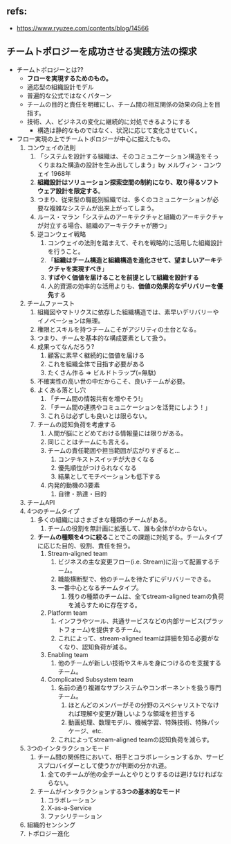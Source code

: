 ## refs: 

- https://www.ryuzee.com/contents/blog/14566


## チームトポロジーを成功させる実践方法の探求

- チームトポロジーとは??
  - **フローを実現するためのもの。**
  - 適応型の組織設計モデル
  - 普遍的な公式ではなくパターン
  - チームの目的と責任を明確にし、チーム間の相互関係の効果の向上を目指す。
  - 技術、人、ビジネスの変化に継続的に対処できるようにする
    - 構造は静的なものではなく、状況に応じて変化させていく。
- フロー実現の上でチームトポロジーが中心に据えたもの。
  1. コンウェイの法則
     1. 「システムを設計する組織は、そのコミュニケーション構造をそっくりまねた構造の設計を生み出してしまう」by メルヴィン・コンウェイ 1968年
     2. **組織設計はソリューション探索空間の制約になり、取り得るソフトウェア設計を限定する**。
     3. つまり、従来型の職能別組織では、多くのコミュニケーションが必要な複雑なシステムが出来上がってしまう。
     4. ルース・マラン「システムのアーキテクチャと組織のアーキテクチャが対立する場合、組織のアーキテクチャが勝つ」
     5. 逆コンウェイ戦略
        1. コンウェイの法則を踏まえて、それを戦略的に活用した組織設計を行うこと。
        2. 「**組織はチーム構造と組織構造を進化させて、望ましいアーキテクチャを実現すべき**」
        3. **すばやく価値を届けることを前提として組織を設計する**
        4. 人的資源の効率的な活用よりも、**価値の効果的なデリバリーを優先**する
  2. チームファースト
     1. 組織図やマトリクスに依存した組織構造では、素早いデリバリーやイノベーションは無理。
     2. 権限とスキルを持つチームこそがアジリティの土台となる。
     3. つまり、チームを基本的な構成要素として扱う。
     4. 成果ってなんだろう?
        1. 顧客に素早く継続的に価値を届ける
        2. これを組織全体で目指す必要がある
        3. たくさん作る => ビルドトラップ(=無駄)
     5. 不確実性の高い世の中だからこそ、良いチームが必要。
     6. よくある落とし穴
        1. 「チーム間の情報共有を増やそう!」
        2. 「チーム間の連携やコミュニケーションを活発にしよう！」
        3. これらは必ずしも良いとは限らない。
     7. チームの認知負荷を考慮する
        1. 人間が脳にとどめておける情報量には限りがある。
        2. 同じことはチームにも言える。
        3. チームの責任範囲や担当範囲が広がりすぎると...
           1. コンテキストスイッチが大きくなる
           2. 優先順位がつけられなくなる
           3. 結果としてモチベーションも低下する
        4. 内発的動機の3要素
           1. 自律・熟達・目的
  3. チームAPI
  4. 4つのチームタイプ
     1. 多くの組織にはさまざまな種類のチームがある。
        1. チームの役割を無計画に拡張して、誰も全体がわからない。
     2. **チームの種類を4つに絞る**ことでこの課題に対処する。チームタイプに応じた目的、役割、責任を担う。
        1. Stream-aligned team
           1. ビジネスの主な変更フロー(i.e. Stream)に沿って配置するチーム。
           2. 職能横断型で、他のチームを待たずにデリバリーできる。
           3. 一番中心となるチームタイプ。
              1. 残りの種類のチームは、全てstream-aligned teamの負荷を減らすために存在する。
        2. Platform team
           1. インフラやツール、共通サービスなどの内部サービス(プラットフォーム)を提供するチーム。
           2. これによって、stream-aligned teamは詳細を知る必要がなくなり、認知負荷が減る。
        3. Enabling team
           1. 他のチームが新しい技術やスキルを身につけるのを支援するチーム。
        4. Complicated Subsystem team
           1. 名前の通り複雑なサブシステムやコンポーネントを扱う専門チーム。
              1. ほとんどのメンバーがその分野のスペシャリストでなければ理解や変更が難しいような領域を担当する
              2. 動画処理、数理モデル、機械学習、特殊技術、特殊パッケージ、etc.
           2. これによってstream-aligned teamの認知負荷を減らす。
  5. 3つのインタラクションモード
     1. チーム間の関係性において、相手とコラボレーションするか、サービスプロバイダーとして使うかが判断の分かれ道。
        1. 全てのチームが他の全チームとやりとりするのは避けなければならない。
     2. チームがインタラクションする**3つの基本的なモード**
        1. コラボレーション
        2. X-as-a-Service
        3. ファシリテーション
  6. 組織的センシング
  7. トポロジー進化

